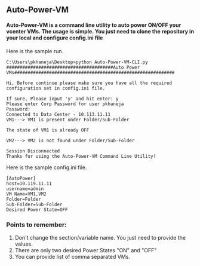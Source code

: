 ## Auto-Power-VM 

#### Auto-Power-VM is a command line utility to auto power ON/OFF your vcenter VMs. The usage is simple. You just need to clone the repository in your local and configure config.ini file
Here is the sample run.

```
C:\Users\pkhaneja\Desktop>python Auto-Power-VM-CLI.py
########################################Auto Power VMs############################################################

Hi, Before continue please make sure you have all the required configuration set in config.ini file.

If sure, Please input 'y' and hit enter: y
Please enter Corp Password for user pkhaneja
Password:
Connected to Data Center - 10.113.11.11
VM1---> VM1 is present under Folder/Sub-Folder

The state of VM1 is already OFF

VM2---> VM2 is not found under Folder/Sub-Folder

Session Disconnected
Thanks for using the Auto-Power-VM Command Line Utility!
```

Here is the sample config.ini file.
```
[AutoPower]
host=10.119.11.11
username=admin
VM Name=VM1,VM2
Folder=Folder
Sub-Folder=Sub-Folder
Desired Power State=OFF
```
### Points to remember:
1. Don't change the section/variable name. You just need to provide the values. 
2. There are only two desired Power States "ON" and "OFF"
3. You can provide list of comma separated VMs.

